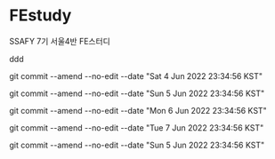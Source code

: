 # FEstudy
SSAFY 7기 서울4반 FE스터디

ddd

git commit --amend --no-edit --date "Sat 4 Jun 2022 23:34:56 KST"

git commit --amend --no-edit --date "Sun 5 Jun 2022 23:34:56 KST"

git commit --amend --no-edit --date "Mon 6 Jun 2022 23:34:56 KST"

git commit --amend --no-edit --date "Tue 7 Jun 2022 23:34:56 KST"

git commit --amend --no-edit --date "Sun 5 Jun 2022 23:34:56 KST"
